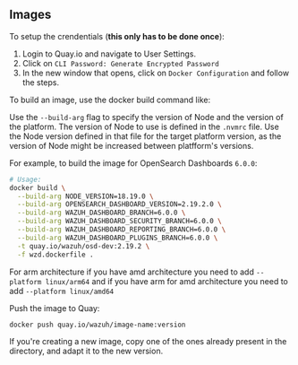 ## Images

To setup the crendentials (**this only has to be done once**):

1. Login to Quay.io and navigate to User Settings.
2. Click on `CLI Password: Generate Encrypted Password`
3. In the new window that opens, click on `Docker Configuration` and follow the steps.

To build an image, use the docker build command like:

Use the `--build-arg` flag to specify the version of Node and the version of
the platform. The version of Node to use is defined in the `.nvmrc` file. Use
the Node version defined in that file for the target platform version, as the
version of Node might be increased between platfform's versions.

For example, to build the image for OpenSearch Dashboards `6.0.0`:

```bash
# Usage:
docker build \
  --build-arg NODE_VERSION=18.19.0 \
  --build-arg OPENSEARCH_DASHBOARD_VERSION=2.19.2.0 \
  --build-arg WAZUH_DASHBOARD_BRANCH=6.0.0 \
  --build-arg WAZUH_DASHBOARD_SECURITY_BRANCH=6.0.0 \
  --build-arg WAZUH_DASHBOARD_REPORTING_BRANCH=6.0.0 \
  --build-arg WAZUH_DASHBOARD_PLUGINS_BRANCH=6.0.0 \
  -t quay.io/wazuh/osd-dev:2.19.2 \
  -f wzd.dockerfile .
```

For arm architecture if you have amd architecture you need to add `--platform linux/arm64` and if you have arm for amd architecture you need to add `--platform linux/amd64`

Push the image to Quay:

```bash
docker push quay.io/wazuh/image-name:version
```

If you're creating a new image, copy one of the ones already present
in the directory, and adapt it to the new version.
